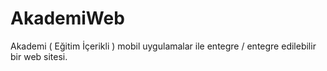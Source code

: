 # AkademiWeb
Akademi ( Eğitim İçerikli ) mobil uygulamalar  ile entegre / entegre edilebilir bir web sitesi.
